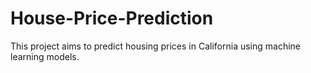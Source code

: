 # House-Price-Prediction
This project aims to predict housing prices in California using machine learning models. 
